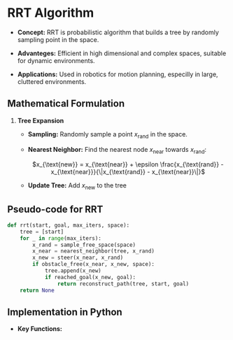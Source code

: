 # RRT Algorithm 

- **Concept:** RRT is probabilistic algorithm that builds a tree by randomly sampling point in the space.

- **Advanteges:** Efficient in high dimensional and complex spaces, suitable for dynamic environments.

- **Applications:** Used in robotics for motion planning, especilly in large, cluttered environments.

## Mathematical Formulation

1. **Tree Expansion**

   - **Sampling:** Randomly sample a point $x_{\text{rand}}$ in the space.
     
   - **Nearest Neighbor:** Find the nearest node $x_{\text{near}}$ towards $x_{\text{rand}}$:
               <div style="text-align: center;">
                $x_{\text{new}} = x_{\text{near}} + \epsilon \frac{x_{\text{rand}} - x_{\text{near}}}{\|x_{\text{rand}} - x_{\text{near}}\|}$
               </div>
               
   - **Update Tree:** Add $x_{\text{new}}$ to the tree
   
## Pseudo-code for RRT
```Python
def rrt(start, goal, max_iters, space):
    tree = [start]
    for _ in range(max_iters):
        x_rand = sample_free_space(space)
        x_near = nearest_neighbor(tree, x_rand)
        x_new = steer(x_near, x_rand)
        if obstacle_free(x_near, x_new, space):
            tree.append(x_new)
            if reached_goal(x_new, goal):
                return reconstruct_path(tree, start, goal)
    return None
```

## Implementation in Python 
- **Key Functions:**  
       
